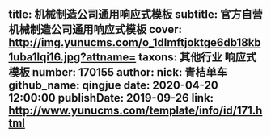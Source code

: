 title: 机械制造公司通用响应式模板
subtitle: 官方自营机械制造公司通用响应式模板
cover: http://img.yunucms.com/o_1dlmftjoktge6db18kb1uba1lqi16.jpg?attname=
taxons: 其他行业 响应式模板
number: 170155
author:
  nick: 青桔单车
  github_name: qingjue
date: 2020-04-20 12:00:00
publishDate: 2019-09-26
link: http://www.yunucms.com/template/info/id/171.html
---